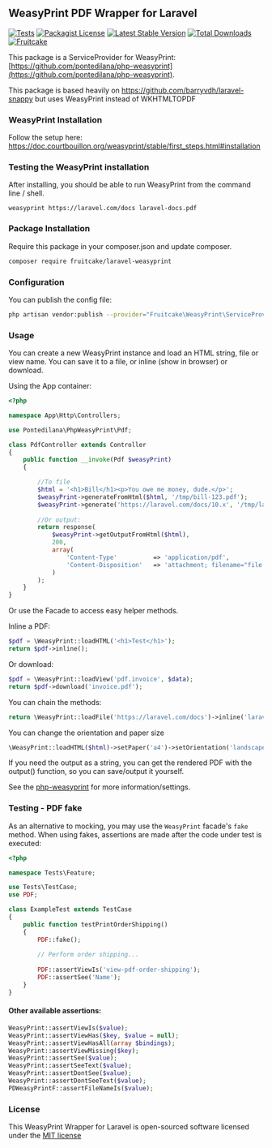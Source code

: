 ## WeasyPrint PDF Wrapper for Laravel
[![Tests](https://github.com/fruitcake/laravel-weasyprint/workflows/Tests/badge.svg)](https://github.com/fruitcake/laravel-weasyprint/actions)
[![Packagist License](https://poser.pugx.orgfruitcake/laravel-weasyprint/license.png)](http://choosealicense.com/licenses/mit/)
[![Latest Stable Version](https://poser.pugx.org/fruitcake/laravel-weasyprint/version.png)](https://packagist.org/packages/fruitcake/laravel-weasyprint)
[![Total Downloads](https://poser.pugx.org/fruitcake/laravel-weasyprint/d/total.png)](https://packagist.org/packages/fruitcake/laravel-weasyprint)
[![Fruitcake](https://img.shields.io/badge/Powered%20By-Fruitcake-b2bc35.svg)](https://fruitcake.nl/)

This package is a ServiceProvider for WeasyPrint: [https://github.com/pontedilana/php-weasyprint](https://github.com/pontedilana/php-weasyprint).

This package is based heavily on https://github.com/barryvdh/laravel-snappy but uses WeasyPrint instead of WKHTMLTOPDF

### WeasyPrint Installation

Follow the setup here: https://doc.courtbouillon.org/weasyprint/stable/first_steps.html#installation

### Testing the WeasyPrint installation

After installing, you should be able to run WeasyPrint from the command line / shell.

```shell
weasyprint https://laravel.com/docs laravel-docs.pdf
```

### Package Installation

Require this package in your composer.json and update composer.

```bash
composer require fruitcake/laravel-weasyprint
```

### Configuration

You can publish the config file:

```bash
php artisan vendor:publish --provider="Fruitcake\WeasyPrint\ServiceProvider"
```

### Usage

You can create a new WeasyPrint instance and load an HTML string, file or view name. You can save it to a file, or inline (show in browser) or download.

Using the App container:

```php
<?php

namespace App\Http\Controllers;

use Pontedilana\PhpWeasyPrint\Pdf;

class PdfController extends Controller
{
    public function __invoke(Pdf $weasyPrint)
    {

        //To file
        $html = '<h1>Bill</h1><p>You owe me money, dude.</p>';
        $weasyPrint->generateFromHtml($html, '/tmp/bill-123.pdf');
        $weasyPrint->generate('https://laravel.com/docs/10.x', '/tmp/laravel-docs.pdf');
        
        //Or output:
        return response(
            $weasyPrint->getOutputFromHtml($html),
            200,
            array(
                'Content-Type'          => 'application/pdf',
                'Content-Disposition'   => 'attachment; filename="file.pdf"'
            )
        );
    }
}

```

Or use the Facade to access easy helper methods.

Inline a PDF:

```php
$pdf = \WeasyPrint::loadHTML('<h1>Test</h1>');
return $pdf->inline();
```

Or download:

```php
$pdf = \WeasyPrint::loadView('pdf.invoice', $data);
return $pdf->download('invoice.pdf');
```

You can chain the methods:

```php
return \WeasyPrint::loadFile('https://laravel.com/docs')->inline('laravel.pdf');
```

You can change the orientation and paper size

```php
\WeasyPrint::loadHTML($html)->setPaper('a4')->setOrientation('landscape')->setOption('margin-bottom', 0)->save('myfile.pdf')
```

If you need the output as a string, you can get the rendered PDF with the output() function, so you can save/output it yourself.

See the [php-weasyprint](https://github.com/pontedilana/php-weasyprint) for more information/settings.

### Testing - PDF fake

As an alternative to mocking, you may use the `WeasyPrint` facade's `fake` method. When using fakes, assertions are made after the code under test is executed:

```php
<?php

namespace Tests\Feature;

use Tests\TestCase;
use PDF;

class ExampleTest extends TestCase
{
    public function testPrintOrderShipping()
    {
        PDF::fake();
        
        // Perform order shipping...
        
        PDF::assertViewIs('view-pdf-order-shipping');
        PDF::assertSee('Name');
    }
}
```

#### Other available assertions:

```php
WeasyPrint::assertViewIs($value);
WeasyPrint::assertViewHas($key, $value = null);
WeasyPrint::assertViewHasAll(array $bindings);
WeasyPrint::assertViewMissing($key);
WeasyPrint::assertSee($value);
WeasyPrint::assertSeeText($value);
WeasyPrint::assertDontSee($value);
WeasyPrint::assertDontSeeText($value);
PDWeasyPrintF::assertFileNameIs($value);
```

### License

This WeasyPrint Wrapper for Laravel is open-sourced software licensed under the [MIT license](http://opensource.org/licenses/MIT)
